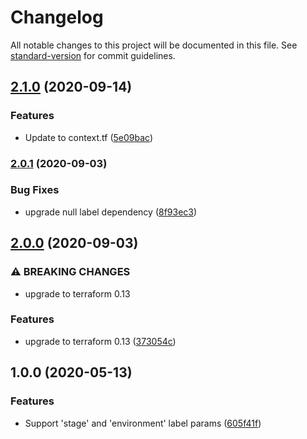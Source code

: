 # Changelog

All notable changes to this project will be documented in this file. See [standard-version](https://github.com/conventional-changelog/standard-version) for commit guidelines.

## [2.1.0](https://gitlab.com/guardianproject-ops/terraform-aws-iam-instance-role-policy-attachment/compare/2.0.1...2.1.0) (2020-09-14)


### Features

* Update to context.tf ([5e09bac](https://gitlab.com/guardianproject-ops/terraform-aws-iam-instance-role-policy-attachment/commit/5e09bacee8857b6cedc237a3d3bfb13ffa6a1c4c))

### [2.0.1](https://gitlab.com/guardianproject-ops/terraform-aws-iam-instance-role-policy-attachment/compare/2.0.0...2.0.1) (2020-09-03)


### Bug Fixes

* upgrade null label dependency ([8f93ec3](https://gitlab.com/guardianproject-ops/terraform-aws-iam-instance-role-policy-attachment/commit/8f93ec39575c01bab4ad4ab3adc57df010b2268d))

## [2.0.0](https://gitlab.com/guardianproject-ops/terraform-aws-iam-instance-role-policy-attachment/compare/1.0.0...2.0.0) (2020-09-03)


### ⚠ BREAKING CHANGES

* upgrade to terraform 0.13

### Features

* upgrade to terraform 0.13 ([373054c](https://gitlab.com/guardianproject-ops/terraform-aws-iam-instance-role-policy-attachment/commit/373054c001d0ef62dabf30c4d3a8cae0aa7d568d))

## 1.0.0 (2020-05-13)


### Features

* Support 'stage' and 'environment' label params ([605f41f](https://gitlab.com/guardianproject-ops/terraform-aws-iam-instance-role-policy-attachment/commit/605f41f391590374afb613ae744ab46451aabb90))

